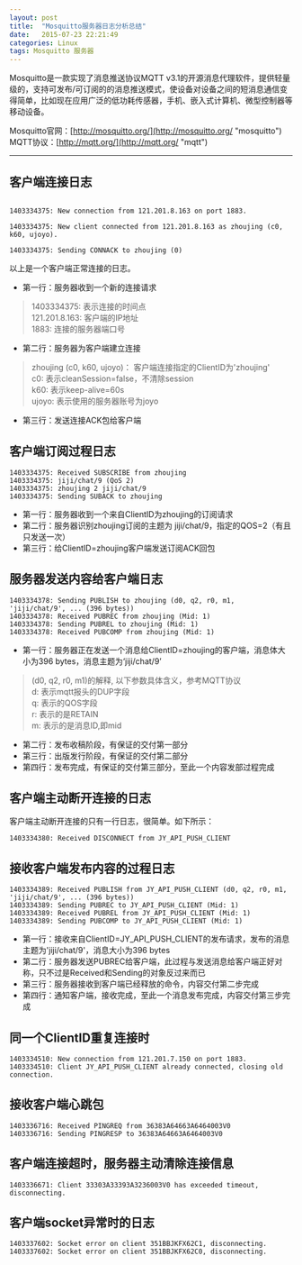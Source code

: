 ```yaml
---
layout: post
title:  "Mosquitto服务器日志分析总结"
date:   2015-07-23 22:21:49
categories: Linux
tags: Mosquitto 服务器
---
```


Mosquitto是一款实现了消息推送协议MQTT v3.1的开源消息代理软件，提供轻量级的，支持可发布/可订阅的的消息推送模式，使设备对设备之间的短消息通信变得简单，比如现在应用广泛的低功耗传感器，手机、嵌入式计算机、微型控制器等移动设备。

Mosquitto官网：[http://mosquitto.org/](http://mosquitto.org/ "mosquitto")  
MQTT协议：[http://mqtt.org/](http://mqtt.org/ "mqtt")

----------

## 客户端连接日志 ##  

```

1403334375: New connection from 121.201.8.163 on port 1883.

1403334375: New client connected from 121.201.8.163 as zhoujing (c0, k60, ujoyo).

1403334375: Sending CONNACK to zhoujing (0)  

```

以上是一个客户端正常连接的日志。

- 第一行：服务器收到一个新的连接请求

> 1403334375: 表示连接的时间点  
> 121.201.8.163: 客户端的IP地址  
> 1883: 连接的服务器端口号  


- 第二行：服务器为客户端建立连接

> zhoujing (c0, k60, ujoyo)： 客户端连接指定的ClientID为'zhoujing'   
> c0: 表示cleanSession=false，不清除session  
> k60: 表示keep-alive=60s  
> ujoyo: 表示使用的服务器账号为joyo  

- 第三行：发送连接ACK包给客户端


## 客户端订阅过程日志 ##

```
1403334375: Received SUBSCRIBE from zhoujing
1403334375: jiji/chat/9 (QoS 2)
1403334375: zhoujing 2 jiji/chat/9
1403334375: Sending SUBACK to zhoujing
```

- 第一行：服务器收到一个来自ClientID为zhoujing的订阅请求
- 第二行：服务器识别zhoujing订阅的主题为 jiji/chat/9，指定的QOS=2（有且只发送一次）
- 第三行：给ClientID=zhoujing客户端发送订阅ACK回包

## 服务器发送内容给客户端日志 ##

```
1403334378: Sending PUBLISH to zhoujing (d0, q2, r0, m1, 'jiji/chat/9', ... (396 bytes))
1403334378: Received PUBREC from zhoujing (Mid: 1)
1403334378: Sending PUBREL to zhoujing (Mid: 1)
1403334378: Received PUBCOMP from zhoujing (Mid: 1)
```

- 第一行：服务器正在发送一个消息给ClientID=zhoujing的客户端，消息体大小为396 bytes，消息主题为‘jiji/chat/9’ 

> (d0, q2, r0, m1)的解释, 以下参数具体含义，参考MQTT协议  
> d: 表示mqtt报头的DUP字段  
> q: 表示的QOS字段  
> r: 表示的是RETAIN  
> m: 表示的是消息ID,即mid   

- 第二行：发布收稿阶段，有保证的交付第一部分
- 第三行：出版发行阶段，有保证的交付第二部分
- 第四行：发布完成，有保证的交付第三部分，至此一个内容发部过程完成



## 客户端主动断开连接的日志 ##

客户端主动断开连接的只有一行日志，很简单。如下所示：

```
1403334380: Received DISCONNECT from JY_API_PUSH_CLIENT
```

## 接收客户端发布内容的过程日志 ##

```
1403334389: Received PUBLISH from JY_API_PUSH_CLIENT (d0, q2, r0, m1, 'jiji/chat/9', ... (396 bytes))
1403334389: Sending PUBREC to JY_API_PUSH_CLIENT (Mid: 1)
1403334389: Received PUBREL from JY_API_PUSH_CLIENT (Mid: 1)
1403334389: Sending PUBCOMP to JY_API_PUSH_CLIENT (Mid: 1)
```

- 第一行：接收来自ClientID=JY_API_PUSH_CLIENT的发布请求，发布的消息主题为'jiji/chat/9'，消息大小为396 bytes
- 第二行：服务器发送PUBREC给客户端，此过程与发送消息给客户端正好对称，只不过是Received和Sending的对象反过来而已
- 第三行：服务器接收到客户端已经释放的命令，内容交付第二步完成
- 第四行：通知客户端，接收完成，至此一个消息发布完成，内容交付第三步完成

## 同一个ClientID重复连接时 ##

```
1403334510: New connection from 121.201.7.150 on port 1883.
1403334510: Client JY_API_PUSH_CLIENT already connected, closing old connection.
```

## 接收客户端心跳包 ##

```
1403336716: Received PINGREQ from 36383A64663A6464003V0
1403336716: Sending PINGRESP to 36383A64663A6464003V0
```

## 客户端连接超时，服务器主动清除连接信息 ##

```
1403336671: Client 33303A33393A3236003V0 has exceeded timeout, disconnecting.
```

## 客户端socket异常时的日志 ##

```
1403337602: Socket error on client 351BBJKFX62C1, disconnecting.
1403337602: Socket error on client 351BBJKFX62C0, disconnecting.
```




		


		
